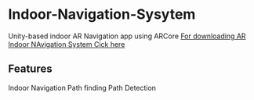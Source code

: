 # Indoor-Navigation-Sysytem
Unity-based indoor AR Navigation app  using ARCore
[For downloading AR Indoor NAvigation System Cick here](https://drive.google.com/drive/folders/1Vl0aJ3euExSr3o0kJr39DlJF4rLNkgYe)
## Features
Indoor Navigation
Path finding
Path Detection

